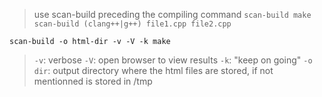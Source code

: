> use scan-build preceding the compiling command
`scan-build make`  
`scan-build (clang++|g++) file1.cpp file2.cpp`  


`scan-build -o html-dir -v -V -k make`  
> `-v`: verbose
> `-V`: open browser to view results
> `-k`: "keep on going"
> `-o dir`: output directory where the html files are stored, if not mentionned is stored in /tmp
